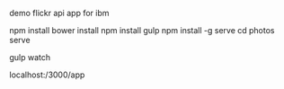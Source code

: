 demo flickr api app for ibm

npm install
bower install
npm install gulp
npm install -g serve
cd photos
serve

gulp watch

localhost:/3000/app
